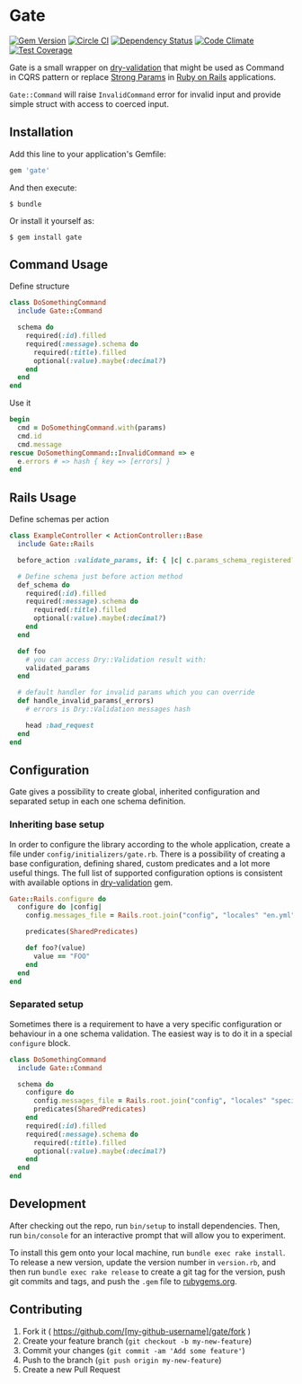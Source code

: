 # Gate

[![Gem Version](https://badge.fury.io/rb/gate.svg)](http://badge.fury.io/rb/gate)
[![Circle CI](https://circleci.com/gh/monterail/gate.svg?style=shield)](https://circleci.com/gh/monterail/gate)
[![Dependency Status](https://gemnasium.com/monterail/gate.svg)](https://gemnasium.com/monterail/gate)
[![Code Climate](https://codeclimate.com/github/monterail/gate/badges/gpa.svg)](https://codeclimate.com/github/monterail/gate)
[![Test Coverage](https://codeclimate.com/github/monterail/gate/badges/coverage.svg)](https://codeclimate.com/github/monterail/gate/coverage)

Gate is a small wrapper on [dry-validation](http://dry-rb.org/gems/dry-validation/) that might be used as Command in CQRS pattern or replace [Strong Params](http://api.rubyonrails.org/classes/ActionController/Parameters.html) in [Ruby on Rails](https://rubyonrails.org/) applications.

`Gate::Command` will raise `InvalidCommand` error for invalid input and provide simple struct with access to coerced input.

## Installation

Add this line to your application's Gemfile:

```ruby
gem 'gate'
```

And then execute:

    $ bundle

Or install it yourself as:

    $ gem install gate

## Command Usage

Define structure

```ruby
class DoSomethingCommand
  include Gate::Command

  schema do
    required(:id).filled
    required(:message).schema do
      required(:title).filled
      optional(:value).maybe(:decimal?)
    end
  end
end
```

Use it

```ruby
begin
  cmd = DoSomethingCommand.with(params)
  cmd.id
  cmd.message
rescue DoSomethingCommand::InvalidCommand => e
  e.errors # => hash { key => [errors] }
end
```

## Rails Usage

Define schemas per action

```ruby
class ExampleController < ActionController::Base
  include Gate::Rails

  before_action :validate_params, if: { |c| c.params_schema_registered? }

  # Define schema just before action method
  def_schema do
    required(:id).filled
    required(:message).schema do
      required(:title).filled
      optional(:value).maybe(:decimal?)
    end
  end

  def foo
    # you can access Dry::Validation result with:
    validated_params
  end

  # default handler for invalid params which you can override
  def handle_invalid_params(_errors)
    # errors is Dry::Validation messages hash

    head :bad_request
  end
end
```

## Configuration

Gate gives a possibility to create global, inherited configuration and separated setup in each one schema definition.

### Inheriting base setup

In order to configure the library according to the whole application, create a file under `config/initializers/gate.rb`. There is a possibility of creating a base configuration, defining shared, custom predicates and a lot more useful things. The full list of supported configuration options is consistent with available options in [dry-validation](https://dry-rb.org/gems/dry-validation/) gem.

```ruby
Gate::Rails.configure do
  configure do |config|
    config.messages_file = Rails.root.join("config", "locales" "en.yml")

    predicates(SharedPredicates)

    def foo?(value)
      value == "FOO"
    end
  end
end
```

### Separated setup

Sometimes there is a requirement to have a very specific configuration or behaviour in a one schema validation. The easiest way is to do it in a special `configure` block.

```ruby
class DoSomethingCommand
  include Gate::Command

  schema do
    configure do
      config.messages_file = Rails.root.join("config", "locales" "special_en.yml")
      predicates(SharedPredicates)
    end
    required(:id).filled
    required(:message).schema do
      required(:title).filled
      optional(:value).maybe(:decimal?)
    end
  end
end
```

## Development

After checking out the repo, run `bin/setup` to install dependencies. Then, run `bin/console` for an interactive prompt that will allow you to experiment.

To install this gem onto your local machine, run `bundle exec rake install`. To release a new version, update the version number in `version.rb`, and then run `bundle exec rake release` to create a git tag for the version, push git commits and tags, and push the `.gem` file to [rubygems.org](https://rubygems.org).

## Contributing

1. Fork it ( https://github.com/[my-github-username]/gate/fork )
2. Create your feature branch (`git checkout -b my-new-feature`)
3. Commit your changes (`git commit -am 'Add some feature'`)
4. Push to the branch (`git push origin my-new-feature`)
5. Create a new Pull Request
